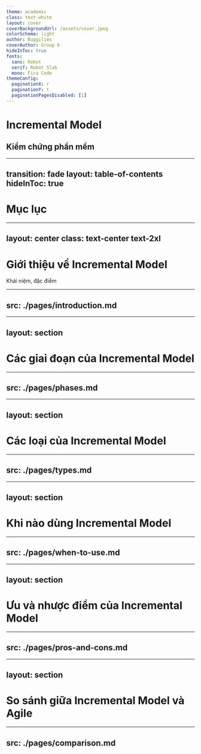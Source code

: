 ```yaml
---
theme: academic
class: text-white
layout: cover
coverBackgroundUrl: /assets/cover.jpeg
colorSchema: light
author: Buggilies
coverAuthor: Group 6
hideInToc: true
fonts:
  sans: Robot
  serif: Robot Slab
  mono: Fira Code
themeConfig:
  paginationX: r
  paginationY: t
  paginationPagesDisabled: [1]
---
```


# Incremental Model

## Kiểm chứng phần mềm

---
transition: fade
layout: table-of-contents
hideInToc: true
---

# Mục lục

---
layout: center
class: text-center text-2xl
---

# Giới thiệu về Incremental Model

Khái niệm, đặc điểm

---
src: ./pages/introduction.md
---

---
layout: section
---

# Các giai đoạn của Incremental Model

---
src: ./pages/phases.md
---

---
layout: section
---

# Các loại của Incremental Model

---
src: ./pages/types.md
---

---
layout: section
---

# Khi nào dùng Incremental Model

---
src: ./pages/when-to-use.md
---

---
layout: section
---

# Ưu và nhược điểm của Incremental Model

---
src: ./pages/pros-and-cons.md
---

---
layout: section
---

# So sánh giữa Incremental Model và Agile

---
src: ./pages/comparison.md
---
